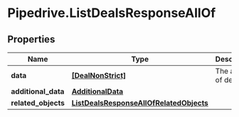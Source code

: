 # Pipedrive.ListDealsResponseAllOf

## Properties

Name | Type | Description | Notes
------------ | ------------- | ------------- | -------------
**data** | [**[DealNonStrict]**](DealNonStrict.md) | The array of deals | [optional] 
**additional_data** | [**AdditionalData**](AdditionalData.md) |  | [optional] 
**related_objects** | [**ListDealsResponseAllOfRelatedObjects**](ListDealsResponseAllOfRelatedObjects.md) |  | [optional] 


